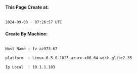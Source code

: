 
   
#### This Page Create at:

```bash

2024-09-03 - 07:26:57 UTC

```

#### Create By Machine:

```bash

Host Name : fv-az973-67

platform  : Linux-6.5.0-1025-azure-x86_64-with-glibc2.35

Ip Local  : 10.1.1.183

```

